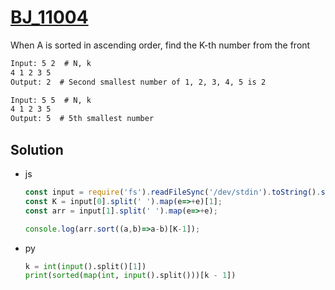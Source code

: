 # [BJ_11004](https://acmicpc.net/problem/11004)

When A is sorted in ascending order, find the K-th number from the front

```txt
Input: 5 2  # N, k
4 1 2 3 5
Output: 2  # Second smallest number of 1, 2, 3, 4, 5 is 2

Input: 5 5  # N, k
4 1 2 3 5
Output: 5  # 5th smallest number
```

## Solution

* js

  ```js
  const input = require('fs').readFileSync('/dev/stdin').toString().split('\n');
  const K = input[0].split(' ').map(e=>+e)[1];
  const arr = input[1].split(' ').map(e=>+e);

  console.log(arr.sort((a,b)=>a-b)[K-1]);
  ```

* py

  ```py
  k = int(input().split()[1])
  print(sorted(map(int, input().split()))[k - 1])
  ```
